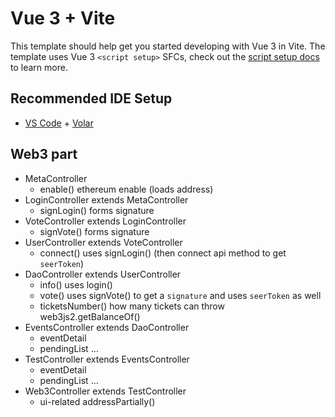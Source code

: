 # Vue 3 + Vite

This template should help get you started developing with Vue 3 in Vite. The template uses Vue 3 `<script setup>` SFCs, check out the [script setup docs](https://v3.vuejs.org/api/sfc-script-setup.html#sfc-script-setup) to learn more.

## Recommended IDE Setup

- [VS Code](https://code.visualstudio.com/) + [Volar](https://marketplace.visualstudio.com/items?itemName=Vue.volar)

## Web3 part

- MetaController
  - enable() ethereum enable (loads address)
- LoginController extends MetaController
  - signLogin() forms signature
- VoteController extends LoginController
  - signVote() forms signature
- UserController extends VoteController
  - connect() uses signLogin() (then connect api method to get `seerToken`)
- DaoController extends UserController
  - info() uses login()
  - vote() uses signVote() to get a `signature` and uses `seerToken` as well
  - ticketsNumber() how many tickets can throw web3js2.getBalanceOf()
- EventsController extends DaoController
  - eventDetail
  - pendingList ...
- TestController extends EventsController
  - eventDetail
  - pendingList ...
- Web3Controller extends TestController
  - ui-related addressPartially()

